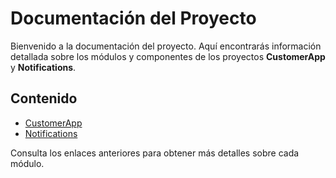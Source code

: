 # Documentación del Proyecto

Bienvenido a la documentación del proyecto. Aquí encontrarás información detallada sobre los módulos y componentes de los proyectos **CustomerApp** y **Notifications**.

## Contenido

- [CustomerApp](CustomerApp/disenio.html)
- [Notifications](Notifications/disenio.html)

Consulta los enlaces anteriores para obtener más detalles sobre cada módulo.